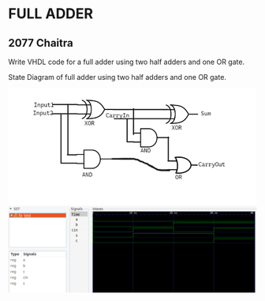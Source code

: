 <h1>FULL ADDER</h1>
<h2>2077 Chaitra</h2>
<p>Write VHDL code for a full adder using two half adders and one OR gate.</p>
<p>State Diagram of full adder using two half adders and one OR gate.</p>
<img src="./Full_Adder.png" alt="Full adder using vhdl." />
<img src="./FULLADDER.png" alt="Full adder using vhdl." />
